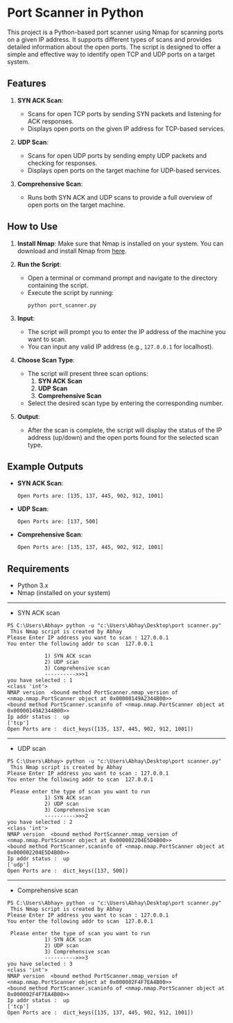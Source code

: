 # Port Scanner in Python

This project is a Python-based port scanner using Nmap for scanning ports on a given IP address. It supports different types of scans and provides detailed information about the open ports. The script is designed to offer a simple and effective way to identify open TCP and UDP ports on a target system.

## Features

1. **SYN ACK Scan**: 
   - Scans for open TCP ports by sending SYN packets and listening for ACK responses.
   - Displays open ports on the given IP address for TCP-based services.

2. **UDP Scan**:
   - Scans for open UDP ports by sending empty UDP packets and checking for responses.
   - Displays open ports on the target machine for UDP-based services.

3. **Comprehensive Scan**:
   - Runs both SYN ACK and UDP scans to provide a full overview of open ports on the target machine.

## How to Use

1. **Install Nmap**: Make sure that Nmap is installed on your system. You can download and install Nmap from [here](https://nmap.org/download.html).
   
2. **Run the Script**:
   - Open a terminal or command prompt and navigate to the directory containing the script.
   - Execute the script by running:
     ```
     python port_scanner.py
     ```

3. **Input**:
   - The script will prompt you to enter the IP address of the machine you want to scan.
   - You can input any valid IP address (e.g., `127.0.0.1` for localhost).

4. **Choose Scan Type**:
   - The script will present three scan options:
     1. **SYN ACK Scan**
     2. **UDP Scan**
     3. **Comprehensive Scan**
   - Select the desired scan type by entering the corresponding number.

5. **Output**:
   - After the scan is complete, the script will display the status of the IP address (up/down) and the open ports found for the selected scan type.

## Example Outputs

- **SYN ACK Scan**:
  ```
  Open Ports are: [135, 137, 445, 902, 912, 1001]
  ```
  
- **UDP Scan**:
  ```
  Open Ports are: [137, 500]
  ```
  
- **Comprehensive Scan**:
  ```
  Open Ports are: [135, 137, 445, 902, 912, 1001]
  ```

## Requirements

- Python 3.x
- Nmap (installed on your system)

---
 - SYN ACK scan
```
PS C:\Users\Abhay> python -u "c:\Users\Abhay\Desktop\port scanner.py"
 This Nmap script is created by Abhay
Please Enter IP address you want to scan : 127.0.0.1
You enter the following addr to scan  127.0.0.1
 
            1) SYN ACK scan
            2) UDP scan
            3) Comprehensive scan
            ---------->>>1
you have selected : 1
<class 'int'>
NMAP version  <bound method PortScanner.nmap_version of <nmap.nmap.PortScanner object at 0x00000149A2344B00>>
<bound method PortScanner.scaninfo of <nmap.nmap.PortScanner object at 0x00000149A2344B00>>
Ip addr status :  up
['tcp']
Open Ports are :  dict_keys([135, 137, 445, 902, 912, 1001])
```
---
 - UDP scan
```
PS C:\Users\Abhay> python -u "c:\Users\Abhay\Desktop\port scanner.py"
 This Nmap script is created by Abhay
Please Enter IP address you want to scan : 127.0.0.1
You enter the following addr to scan  127.0.0.1
 
 Please enter the type of scan you want to run 
            1) SYN ACK scan
            2) UDP scan
            3) Comprehensive scan
            ---------->>>2
you have selected : 2
<class 'int'>
NMAP version  <bound method PortScanner.nmap_version of <nmap.nmap.PortScanner object at 0x000002204E5D4B00>>
<bound method PortScanner.scaninfo of <nmap.nmap.PortScanner object at 0x000002204E5D4B00>>
Ip addr status :  up
['udp']
Open Ports are :  dict_keys([137, 500])
```
---
 - Comprehensive scan
```
PS C:\Users\Abhay> python -u "c:\Users\Abhay\Desktop\port scanner.py"
 This Nmap script is created by Abhay
Please Enter IP address you want to scan : 127.0.0.1
You enter the following addr to scan  127.0.0.1

 Please enter the type of scan you want to run
            1) SYN ACK scan
            2) UDP scan
            3) Comprehensive scan
            ---------->>>3
you have selected : 3
<class 'int'>
NMAP version  <bound method PortScanner.nmap_version of <nmap.nmap.PortScanner object at 0x000002F4F7EA4B00>>
<bound method PortScanner.scaninfo of <nmap.nmap.PortScanner object at 0x000002F4F7EA4B00>>
Ip addr status :  up
['tcp']
Open Ports are :  dict_keys([135, 137, 445, 902, 912, 1001])
```

